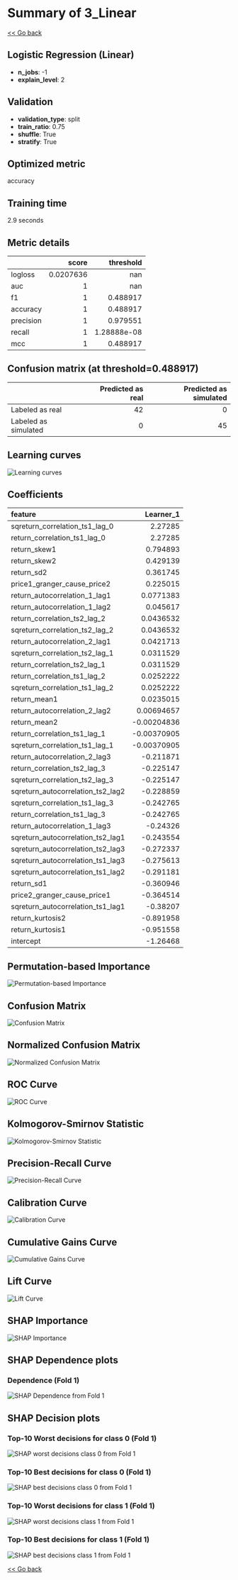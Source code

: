 # Summary of 3_Linear

[<< Go back](../README.md)


## Logistic Regression (Linear)
- **n_jobs**: -1
- **explain_level**: 2

## Validation
 - **validation_type**: split
 - **train_ratio**: 0.75
 - **shuffle**: True
 - **stratify**: True

## Optimized metric
accuracy

## Training time

2.9 seconds

## Metric details
|           |     score |     threshold |
|:----------|----------:|--------------:|
| logloss   | 0.0207636 | nan           |
| auc       | 1         | nan           |
| f1        | 1         |   0.488917    |
| accuracy  | 1         |   0.488917    |
| precision | 1         |   0.979551    |
| recall    | 1         |   1.28888e-08 |
| mcc       | 1         |   0.488917    |


## Confusion matrix (at threshold=0.488917)
|                      |   Predicted as real |   Predicted as simulated |
|:---------------------|--------------------:|-------------------------:|
| Labeled as real      |                  42 |                        0 |
| Labeled as simulated |                   0 |                       45 |

## Learning curves
![Learning curves](learning_curves.png)

## Coefficients
| feature                           |   Learner_1 |
|:----------------------------------|------------:|
| sqreturn_correlation_ts1_lag_0    |  2.27285    |
| return_correlation_ts1_lag_0      |  2.27285    |
| return_skew1                      |  0.794893   |
| return_skew2                      |  0.429139   |
| return_sd2                        |  0.361745   |
| price1_granger_cause_price2       |  0.225015   |
| return_autocorrelation_1_lag1     |  0.0771383  |
| return_autocorrelation_1_lag2     |  0.045617   |
| return_correlation_ts2_lag_2      |  0.0436532  |
| sqreturn_correlation_ts2_lag_2    |  0.0436532  |
| return_autocorrelation_2_lag1     |  0.0421713  |
| sqreturn_correlation_ts2_lag_1    |  0.0311529  |
| return_correlation_ts2_lag_1      |  0.0311529  |
| return_correlation_ts1_lag_2      |  0.0252222  |
| sqreturn_correlation_ts1_lag_2    |  0.0252222  |
| return_mean1                      |  0.0235015  |
| return_autocorrelation_2_lag2     |  0.00694657 |
| return_mean2                      | -0.00204836 |
| return_correlation_ts1_lag_1      | -0.00370905 |
| sqreturn_correlation_ts1_lag_1    | -0.00370905 |
| return_autocorrelation_2_lag3     | -0.211871   |
| return_correlation_ts2_lag_3      | -0.225147   |
| sqreturn_correlation_ts2_lag_3    | -0.225147   |
| sqreturn_autocorrelation_ts2_lag2 | -0.228859   |
| sqreturn_correlation_ts1_lag_3    | -0.242765   |
| return_correlation_ts1_lag_3      | -0.242765   |
| return_autocorrelation_1_lag3     | -0.24326    |
| sqreturn_autocorrelation_ts2_lag1 | -0.243554   |
| sqreturn_autocorrelation_ts2_lag3 | -0.272337   |
| sqreturn_autocorrelation_ts1_lag3 | -0.275613   |
| sqreturn_autocorrelation_ts1_lag2 | -0.291181   |
| return_sd1                        | -0.360946   |
| price2_granger_cause_price1       | -0.364514   |
| sqreturn_autocorrelation_ts1_lag1 | -0.38207    |
| return_kurtosis2                  | -0.891958   |
| return_kurtosis1                  | -0.951558   |
| intercept                         | -1.26468    |


## Permutation-based Importance
![Permutation-based Importance](permutation_importance.png)
## Confusion Matrix

![Confusion Matrix](confusion_matrix.png)


## Normalized Confusion Matrix

![Normalized Confusion Matrix](confusion_matrix_normalized.png)


## ROC Curve

![ROC Curve](roc_curve.png)


## Kolmogorov-Smirnov Statistic

![Kolmogorov-Smirnov Statistic](ks_statistic.png)


## Precision-Recall Curve

![Precision-Recall Curve](precision_recall_curve.png)


## Calibration Curve

![Calibration Curve](calibration_curve_curve.png)


## Cumulative Gains Curve

![Cumulative Gains Curve](cumulative_gains_curve.png)


## Lift Curve

![Lift Curve](lift_curve.png)



## SHAP Importance
![SHAP Importance](shap_importance.png)

## SHAP Dependence plots

### Dependence (Fold 1)
![SHAP Dependence from Fold 1](learner_fold_0_shap_dependence.png)

## SHAP Decision plots

### Top-10 Worst decisions for class 0 (Fold 1)
![SHAP worst decisions class 0 from Fold 1](learner_fold_0_shap_class_0_worst_decisions.png)
### Top-10 Best decisions for class 0 (Fold 1)
![SHAP best decisions class 0 from Fold 1](learner_fold_0_shap_class_0_best_decisions.png)
### Top-10 Worst decisions for class 1 (Fold 1)
![SHAP worst decisions class 1 from Fold 1](learner_fold_0_shap_class_1_worst_decisions.png)
### Top-10 Best decisions for class 1 (Fold 1)
![SHAP best decisions class 1 from Fold 1](learner_fold_0_shap_class_1_best_decisions.png)

[<< Go back](../README.md)
